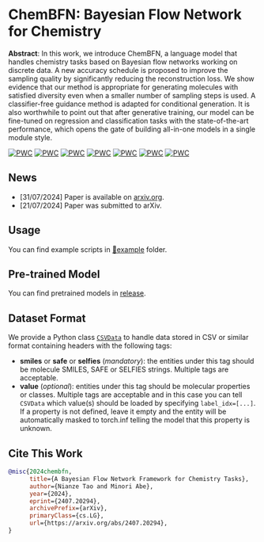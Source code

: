 # ChemBFN: Bayesian Flow Network for Chemistry

**Abstract**: In this work, we introduce ChemBFN, a language model that handles chemistry tasks based on
Bayesian flow networks working on discrete data. A new accuracy schedule is proposed to improve the sampling quality by significantly reducing the reconstruction loss. We show evidence that our method is appropriate for generating molecules with satisfied diversity even when a smaller number of sampling steps is used. A classifier-free guidance method is adapted for conditional generation. It is also worthwhile to point out that after generative training, our model can be fine-tuned on regression and classification tasks with the state-of-the-art performance, which opens the gate of building all-in-one models in a single module style.

[![PWC](https://img.shields.io/endpoint.svg?url=https://paperswithcode.com/badge/a-bayesian-flow-network-framework-for/molecular-property-prediction-on-bbbp-1)](https://paperswithcode.com/sota/molecular-property-prediction-on-bbbp-1?p=a-bayesian-flow-network-framework-for)
[![PWC](https://img.shields.io/endpoint.svg?url=https://paperswithcode.com/badge/a-bayesian-flow-network-framework-for/molecular-property-prediction-on-clintox-1)](https://paperswithcode.com/sota/molecular-property-prediction-on-clintox-1?p=a-bayesian-flow-network-framework-for)
[![PWC](https://img.shields.io/endpoint.svg?url=https://paperswithcode.com/badge/a-bayesian-flow-network-framework-for/molecular-property-prediction-on-freesolv)](https://paperswithcode.com/sota/molecular-property-prediction-on-freesolv?p=a-bayesian-flow-network-framework-for)
[![PWC](https://img.shields.io/endpoint.svg?url=https://paperswithcode.com/badge/a-bayesian-flow-network-framework-for/molecular-property-prediction-on-hiv-dataset)](https://paperswithcode.com/sota/molecular-property-prediction-on-hiv-dataset?p=a-bayesian-flow-network-framework-for)
[![PWC](https://img.shields.io/endpoint.svg?url=https://paperswithcode.com/badge/a-bayesian-flow-network-framework-for/molecular-property-prediction-on-esol)](https://paperswithcode.com/sota/molecular-property-prediction-on-esol?p=a-bayesian-flow-network-framework-for)
[![PWC](https://img.shields.io/endpoint.svg?url=https://paperswithcode.com/badge/a-bayesian-flow-network-framework-for/molecular-property-prediction-on)](https://paperswithcode.com/sota/molecular-property-prediction-on?p=a-bayesian-flow-network-framework-for)
[![PWC](https://img.shields.io/endpoint.svg?url=https://paperswithcode.com/badge/a-bayesian-flow-network-framework-for/molecular-property-prediction-on-bace-1)](https://paperswithcode.com/sota/molecular-property-prediction-on-bace-1?p=a-bayesian-flow-network-framework-for)

## News

* [31/07/2024] Paper is available on [arxiv.org](https://arxiv.org/abs/2407.20294).
* [21/07/2024] Paper was submitted to arXiv.

## Usage

You can find example scripts in [📁example](./example) folder.

## Pre-trained Model

You can find pretrained models in [release](https://github.com/Augus1999/bayesian-flow-network-for-chemistry/releases).

## Dataset Format

We provide a Python class [`CSVData`](./bayesianflow_for_chem/data.py) to handle data stored in CSV or similar format containing headers with the following tags:
* __smiles__ or __safe__ or __selfies__ (_mandatory_): the entities under this tag should be molecule SMILES, SAFE or SELFIES strings. Multiple tags are acceptable.
* __value__ (_optional_): entities under this tag should be molecular properties or classes. Multiple tags are acceptable and in this case you can tell `CSVData` which value(s) should be loaded by specifying `label_idx=[...]`. If a property is not defined, leave it empty and the entity will be automatically masked to torch.inf telling the model that this property is unknown.

## Cite This Work

```bibtex
@misc{2024chembfn,
      title={A Bayesian Flow Network Framework for Chemistry Tasks}, 
      author={Nianze Tao and Minori Abe},
      year={2024},
      eprint={2407.20294},
      archivePrefix={arXiv},
      primaryClass={cs.LG},
      url={https://arxiv.org/abs/2407.20294}, 
}
```
